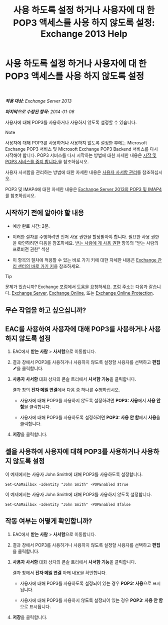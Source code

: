 ﻿---
title: '사용 하도록 설정 하거나 사용자에 대 한 POP3 액세스를 사용 하지 않도록 설정: Exchange 2013 Help'
TOCTitle: 사용 하도록 설정 하거나 사용자에 대 한 POP3 액세스를 사용 하지 않도록 설정
ms:assetid: 57e12f07-3b14-45bd-9a82-e6032d14214f
ms:mtpsurl: https://technet.microsoft.com/ko-kr/library/Bb691018(v=EXCHG.150)
ms:contentKeyID: 50483158
ms.date: 05/22/2018
mtps_version: v=EXCHG.150
ms.translationtype: MT
---

# 사용 하도록 설정 하거나 사용자에 대 한 POP3 액세스를 사용 하지 않도록 설정

 

_**적용 대상:** Exchange Server 2013_

_**마지막으로 수정된 항목:** 2014-01-06_

사용자에 대해 POP3를 사용하거나 사용하지 않도록 설정할 수 있습니다.


> [!NOTE]
> 사용자에 대해 POP3를 사용하거나 사용하지 않도록 설정한 후에는 Microsoft Exchange POP3 서비스 및 Microsoft Exchange POP3 Backend 서비스를 다시 시작해야 합니다. POP3 서비스를 다시 시작하는 방법에 대한 자세한 내용은 <A href="start-and-stop-the-pop3-services-exchange-2013-help.md">시작 및 POP3 서비스를 중지 합니다.</A>을 참조하십시오.



사용자 사서함을 관리하는 방법에 대한 자세한 내용은 [사용자 사서함 관리](https://docs.microsoft.com/ko-kr/exchange/recipients-in-exchange-online/manage-user-mailboxes/manage-user-mailboxes)를 참조하십시오.

POP3 및 IMAP4에 대한 자세한 내용은 [Exchange Server 2013의 POP3 및 IMAP4](pop3-and-imap4-in-exchange-server-2013-exchange-2013-help.md)를 참조하십시오.

## 시작하기 전에 알아야 할 내용

  - 예상 완료 시간: 2분.

  - 이러한 절차를 수행하려면 먼저 사용 권한을 할당받아야 합니다. 필요한 사용 권한을 확인하려면 다음을 참조하세요. [받는 사람에 게 사용 권한](recipients-permissions-exchange-2013-help.md) 항목의 "받는 사람의 프로비전 권한" 섹션

  - 이 항목의 절차에 적용할 수 있는 바로 가기 키에 대한 자세한 내용은 [Exchange 관리 센터의 바로 가기 키](keyboard-shortcuts-in-the-exchange-admin-center-exchange-online-protection-help.md)을 참조하세요.


> [!TIP]
> 문제가 있습니까? Exchange 포럼에서 도움을 요청하세요. 포럼 주소는 다음과 같습니다. <A href="https://go.microsoft.com/fwlink/p/?linkid=60612">Exchange Server</A>, <A href="https://go.microsoft.com/fwlink/p/?linkid=267542">Exchange Online</A>, 또는 <A href="https://go.microsoft.com/fwlink/p/?linkid=285351">Exchange Online Protection</A>.



## 무슨 작업을 하고 싶으십니까?

## EAC를 사용하여 사용자에 대해 POP3를 사용하거나 사용하지 않도록 설정

1.  EAC에서 **받는 사람** \> **사서함**으로 이동합니다.

2.  결과 창에서 POP3를 사용하거나 사용하지 않도록 설정할 사용자를 선택하고 **편집**![편집 아이콘](images/JJ218640.6f53ccb2-1f13-4c02-bea0-30690e6ea71d(EXCHG.150).gif "편집 아이콘")을 클릭합니다.

3.  **사용자 사서함** 대화 상자의 콘솔 트리에서 **사서함 기능**을 클릭합니다.
    
    결과 창의 **전자 메일 연결**에서 다음 중 하나를 수행하십시오.
    
      - 사용자에 대해 POP3를 사용하지 않도록 설정하려면 **POP3: 사용**에서 **사용 안 함**을 클릭합니다.
    
      - 사용자에 대해 POP3를 사용하도록 설정하려면 **POP3: 사용 안 함**에서 **사용**을 클릭합니다.

4.  **저장**을 클릭합니다.

## 셸을 사용하여 사용자에 대해 POP3를 사용하거나 사용하지 않도록 설정

이 예제에서는 사용자 John Smith에 대해 POP3를 사용하도록 설정합니다.

    Set-CASMailbox -Identity "John Smith" -POPEnabled $true

이 예제에서는 사용자 John Smith에 대해 POP3를 사용하지 않도록 설정합니다.

    Set-CASMailbox -Identity "John Smith" -POPEnabled $false

## 작동 여부는 어떻게 확인합니까?

1.  EAC에서 **받는 사람** \> **사서함**으로 이동합니다.

2.  결과 창에서 POP3를 사용하거나 사용하지 않도록 설정할 사용자를 선택하고 **편집**을 클릭합니다.

3.  **사용자 사서함** 대화 상자의 콘솔 트리에서 **사서함 기능**을 클릭합니다.
    
    결과 창에서 **전자 메일 연결** 아래 내용을 확인합니다.
    
      - 사용자에 대해 POP3를 사용하도록 설정되어 있는 경우 **POP3: 사용**으로 표시됩니다.
    
      - 사용자에 대해 POP3를 사용하지 않도록 설정되어 있는 경우 **POP3: 사용 안 함**으로 표시됩니다.

4.  **저장**을 클릭합니다.

